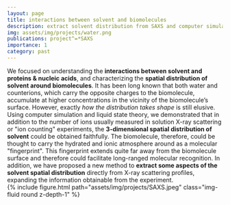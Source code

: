 ```yaml
---
layout: page
title: interactions between solvent and biomolecules
description: extract solvent distribution from SAXS and computer simulations
img: assets/img/projects/water.png
publications: project^=*SAXS
importance: 1
category: past
---
```


<div class="row">
  <div class="col-sm-6 mt-3 mt-md-0">
We focused on understanding the <b>interactions between solvent and proteins & nucleic acids</b>, and characterizing the <b>spatial distribution of solvent around biomolecules</b>. It has been long known that both water and counterions, which carry the opposite charges to the biomolecule, accumulate at higher concentrations in the vicinity of the biomolecule’s surface. However, exactly <i>how the distribution takes shape</i> is still elusive. Using computer simulation and liquid state theory, we demonstrated that in addition to the number of ions usually measured in solution X-ray scattering or "ion counting" experiments, the <b>3-dimensional spatial distribution of solvent</b> could be obtained faithfully. The biomolecule, therefore, could be thought to carry the hydrated and ionic atmosphere around as a molecular "fingerprint". This fingerprint extends quite far away from the biomolecule surface and therefore could facilitate long-ranged molecular recognition. In addition, we have proposed a new method to <b>extract some aspects of the solvent spatial distribution</b> directly from X-ray scattering profiles, expanding the information obtainable from the experiment.
  </div>
  <div class="col-sm-6 mt-3 mt-md-0">
    {% include figure.html path="assets/img/projects/SAXS.jpeg" class="img-fluid round z-depth-1" %}
  </div>
</div>
